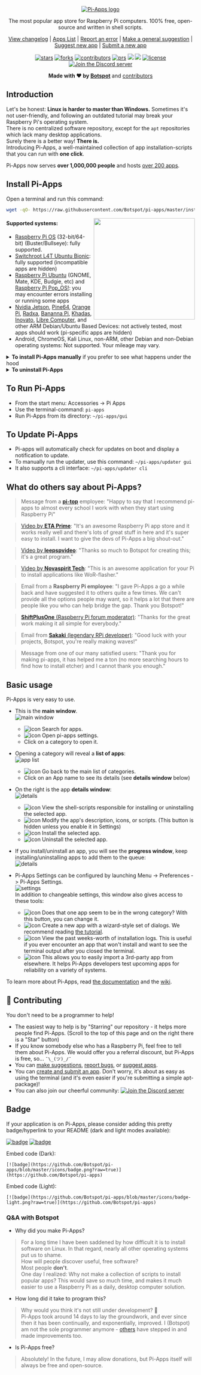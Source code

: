 <p align="center">
    <a href="https://pi-apps.io">
        <img src="https://github.com/Botspot/pi-apps/blob/master/icons/proglogo.png?raw=true" alt="Pi-Apps logo">
    </a>
</p>
<p align="center">The most popular app store for Raspberry Pi computers. 100% free, open-source and written in shell scripts.
<p align="center">
  <a href="https://github.com/Botspot/pi-apps/blob/master/CHANGELOG.md">
    View changelog</a>
  |
  <a href="https://pi-apps.io/wiki/getting-started/apps-list/">
    Apps List</a>
  |
  <a href="https://github.com/Botspot/pi-apps/issues/new?template=bug-report.yml">
    Report an error</a>
  |
  <a href="https://github.com/Botspot/pi-apps/issues/new?template=suggestion.yml">
    Make a general suggestion</a>
  |
  <a href="https://github.com/Botspot/pi-apps/issues/new?assignees=&labels=App+Request&template=app-suggestion.yml&title=EDIT+ME+Include+the+app+name">
    Suggest new app</a>
  |
  <a href="https://github.com/Botspot/pi-apps/issues/new?assignees=&labels=App+Request%2CZip%2FPR+included&template=app-submission.yml&title=EDIT+ME+Include+the+app+name+and+if+it+is+a+Package+app+or+an+Install+based+App">
    Submit a new app</a>

<p align="center">
    <a href="https://github.com/Botspot/pi-apps/stargazers"><img src="https://img.shields.io/github/stars/Botspot/pi-apps" alt="stars"></a>
    <a href="https://github.com/Botspot/pi-apps/network/members"><img src="https://img.shields.io/github/forks/Botspot/pi-apps" alt="forks"></a>
    <a href="https://github.com/Botspot/pi-apps/graphs/contributors"><img src="https://img.shields.io/github/contributors/Botspot/pi-apps" alt="contributors"></a>
    <a href="https://github.com/Botspot/pi-apps/pulls"><img src="https://img.shields.io/github/issues-pr/Botspot/pi-apps" alt="prs"></a>
    <a href="https://github.com/Botspot/pi-apps/issues?q=is%3Aopen+is%3Aissue+label%3Abug"><img src="https://img.shields.io/github/issues/Botspot/pi-apps/bug?color=red&label=bugs"></a>
    <a href="https://github.com/Botspot/pi-apps/issues?q=is%3Aopen+is%3Aissue+label%3A%22App+Request%22"><img src="https://img.shields.io/github/issues/Botspot/pi-apps/App%20Request?color=Green&label=app%20requests"></a>
    <a href="https://github.com/Botspot/pi-apps/blob/master/COPYING"><img src="https://img.shields.io/github/license/Botspot/pi-apps" alt="license"></a>
    <a href="https://discord.gg/RXSTvaUvuu"><img src="https://img.shields.io/discord/770629697909424159.svg?color=7289da&label=Discord%20server&logo=discord" alt="Join the Discord server"></a>

<p align="center"><strong>Made with &#10084; by <a href="https://github.com/Botspot">Botspot</a></strong> and <a href="https://github.com/Botspot/pi-apps/graphs/contributors">contributors</a>

## Introduction
Let's be honest: **Linux is harder to master than Windows.** Sometimes it's not user-friendly, and following an outdated tutorial may break your Raspberry Pi's operating system.  
There is no centralized software repository, except for the `apt` repositories which lack many desktop applications.  
Surely there is a better way! **There is.**  
Introducing Pi-Apps, a well-maintained collection of app installation-scripts that you can run with **one click**.  

Pi-Apps now serves **over 1,000,000 people** and hosts [over 200 apps](https://pi-apps.io/wiki/getting-started/apps-list/).

## Install Pi-Apps
Open a terminal and run this command:
```bash
wget -qO- https://raw.githubusercontent.com/Botspot/pi-apps/master/install | bash
```
<img src="icons/screenshots/main%20window.png?raw=true" align="right" height="270px"/>

#### Supported systems:

- [Raspberry Pi OS](https://www.raspberrypi.com/software/operating-systems/) (32-bit/64-bit) (Buster/Bullseye): fully supported.
- [Switchroot L4T Ubuntu Bionic](https://wiki.switchroot.org/en/Linux/Ubuntu-Install-Guide): fully supported (incompatible apps are hidden)
- [Raspberry Pi Ubuntu](https://ubuntu.com/desktop/flavours) (GNOME, Mate, KDE, Budgie, etc) and [Raspberry Pi Pop_OS!](https://pop.system76.com/): you may encounter errors installing or running some apps
- [Nvidia Jetson](https://www.nvidia.com/en-us/autonomous-machines/embedded-systems/), [Pine64](https://www.pine64.org/), [Orange Pi](http://www.orangepi.org/), [Radxa](https://rockpi.org/), [Bananna Pi](https://banana-pi.org/), [Khadas](https://www.khadas.com/), [Inovato](https://www.inovato.com/), [Libre Computer](https://libre.computer/), and other ARM Debian/Ubuntu Based Devices: not actively tested, most apps should work (pi-specific apps are hidden)
- Android, ChromeOS, Kali Linux, non-ARM, other Debian and non-Debian operating systems: Not supported. Your mileage may vary.

<details>
<summary><b>To install Pi-Apps manually</b> if you prefer to see what happens under the hood</summary>
 
```
git clone https://github.com/Botspot/pi-apps
~/pi-apps/install
```
</details>

<details>
<summary><b>To uninstall Pi-Apps</b></summary>
This will not uninstall any apps that you installed through Pi-Apps.

```
~/pi-apps/uninstall
```
</details>

## To Run Pi-Apps
- From the start menu: Accessories -> Pi Apps
- Use the terminal-command: `pi-apps`
- Run Pi-Apps from its directory: `~/pi-apps/gui`

## To Update Pi-Apps
- Pi-apps will automatically check for updates on boot and display a notification to update.
- To manually run the updater, use this command: `~/pi-apps/updater gui`
- It also supports a cli interface: `~/pi-apps/updater cli`

## What do others say about Pi-Apps?
> Message from a **[pi-top](https://pi-top.com)** employee: "Happy to say that I recommend pi-apps to almost every school I work with when they start using Raspberry Pi"

> [Video by **ETA Prime**](https://www.youtube.com/watch?v=oqNWJ52DLes): "It's an awesome Raspberry Pi app store and it works really well and there's lots of great stuff in here and it's super easy to install. I want to give the devs of Pi-Apps a big shout-out."

> [Video by **leepspvideo**](https://www.youtube.com/watch?v=zxyWQ3FV98I): "Thanks so much to Botspot for creating this; it's a great program."

> [Video by **Novaspirit Tech**](https://youtu.be/9dO448vYv18?t=164): "This is an awesome application for your Pi to install applications like WoR-flasher."

> Email from a **Raspberry Pi employee**: "I gave Pi-Apps a go a while back and have suggested it to others quite a few times.
> We can't provide all the options people may want, so it helps a lot that there are people like you who can help bridge the gap. Thank you Botspot!"

> [**ShiftPlusOne** (Raspberry Pi forum moderator)](https://www.raspberrypi.org/forums/viewtopic.php?f=63&t=290329&p=1755860#p1755857): "Thanks for the great work making it all simple for everybody."

> Email from [**Sakaki** (legendary RPi developer)](https://github.com/sakaki-): "Good luck with your projects, Botspot, you're really making waves!"

> Message from one of our many satisfied users: "Thank you for making pi-apps, it has helped me a ton (no more searching hours to find how to install etcher) and I cannot thank you enough."

## Basic usage
Pi-Apps is very easy to use.  
- This is the **main window**.  
![main window](icons/screenshots/main%20window.png?raw=true)  
  - ![icon](icons/screenshots/buttons/search.png?raw=true) Search for apps.
  - ![icon](icons/screenshots/buttons/settings.png?raw=true) Open pi-apps settings.
  - Click on a category to open it.
    
- Opening a category will reveal a **list of apps**:  
![app list](icons/screenshots/app%20list.png?raw=true)  
  - ![icon](icons/screenshots/buttons/back2.png?raw=true) Go back to the main list of categories.
  - Click on an App name to see its details (see **details window** below)

- On the right is the app **details window**:  
![details](icons/screenshots/details%20window.png?raw=true)  
  - ![icon](icons/screenshots/buttons/scripts.png?raw=true) View the shell-scripts responsible for installing or uninstalling the selected app.
  - ![icon](icons/screenshots/buttons/edit.png?raw=true) Modify the app's description, icons, or scripts. (This button is hidden unless you enable it in Settings)
  - ![icon](icons/screenshots/buttons/install.png?raw=true) Install the selected app.
  - ![icon](icons/screenshots/buttons/uninstall.png?raw=true) Uninstall the selected app.

- If you install/uninstall an app, you will see the **progress window**, keep installing/uninstalling apps to add them to the queue:  
![details](icons/screenshots/manage.png?raw=true)

- Pi-Apps Settings can be configured by launching Menu -> Preferences -> Pi-Apps Settings.  
![settings](icons/screenshots/settings.png?raw=true)  
In addition to changeable settings, this window also gives access to these tools:
  - ![icon](icons/screenshots/buttons/categories.png?raw=true) Does that one app seem to be in the wrong category? With this button, you can change it.
  - ![icon](icons/screenshots/buttons/new%20app.png?raw=true) Create a new app with a wizard-style set of dialogs. We recommend reading [the tutorial](https://pi-apps.io/wiki/development/Creating-an-app/).
  - ![icon](icons/screenshots/buttons/log%20files.png?raw=true) View the past weeks-worth of installation logs. This is useful if you ever encounter an app that won't install and want to see the terminal output after you closed the terminal.
  - ![icon](icons/screenshots/buttons/import%20app.png?raw=true) This allows you to easily import a 3rd-party app from elsewhere. It helps Pi-Apps developers test upcoming apps for reliability on a variety of systems.

To learn more about Pi-Apps, read [the documentation](https://pi-apps.io/wiki/development/DOCUMENTATION/) and the [wiki](https://pi-apps.io/wiki/).

## :raised_hands: Contributing
You don't need to be a programmer to help!  
- The easiest way to help is by "Starring" our repository - it helps more people find Pi-Apps. (Scroll to the top of this page and on the right there is a "Star" button)
- If you know somebody else who has a Raspberry Pi, feel free to tell them about Pi-Apps. We would offer you a referral discount, but Pi-Apps is free, so... `¯\_(ツ)_/¯`
- You can [make suggestions](https://github.com/Botspot/pi-apps/issues/new?template=suggestion.yml), [report bugs](https://github.com/Botspot/pi-apps/issues/new?template=bug-report.yml), or [suggest apps](https://github.com/Botspot/pi-apps/issues/new?template=app-suggestion.yml).
- You can [create and submit an app](https://pi-apps.io/wiki/development/Creating-an-app/). Don't worry, it's about as easy as using the terminal (and it's even easier if you're submitting a simple apt-package)!
- You can also join our cheerful community: <a href="https://discord.gg/RXSTvaUvuu"><img src="https://img.shields.io/discord/770629697909424159.svg?color=7289da&label=Discord%20server&logo=discord" alt="Join the Discord server"></a>

## Badge
If your application is on Pi-Apps, please consider adding this pretty badge/hyperlink to your README (dark and light modes available):  

[![badge](https://github.com/Botspot/pi-apps/blob/master/icons/badge.png?raw=true)](https://github.com/Botspot/pi-apps)  [![badge](https://github.com/Botspot/pi-apps/blob/master/icons/badge-light.png?raw=true)](https://github.com/Botspot/pi-apps)

Embed code (Dark):  
```
[![badge](https://github.com/Botspot/pi-apps/blob/master/icons/badge.png?raw=true)](https://github.com/Botspot/pi-apps)
```
Embed code (Light):  
```
[![badge](https://github.com/Botspot/pi-apps/blob/master/icons/badge-light.png?raw=true)](https://github.com/Botspot/pi-apps)
```

### Q&A with Botspot
 - Why did you make Pi-Apps?  
> For a long time I have been saddened by how difficult it is to install software on Linux. In that regard, nearly all other operating systems put us to shame.  
> How will people discover useful, free software?  
> Most people **don't**.  
> One day I realized: Why not make a collection of scripts to install popular apps? This would save so much time, and makes it much easier to use a Raspberry Pi as a daily, desktop computer solution.  

 - How long did it take to program this?  
> Why would you think it's not still under development? 🤪  
> Pi-Apps took around 14 days to lay the groundwork, and ever since then it has been continually, and exponentially, improved. I (Botspot) am not the sole programmer anymore - [others](https://github.com/Botspot/pi-apps/graphs/contributors) have stepped in and made improvements too.

 - Is Pi-Apps free?
> Absolutely! In the future, I may allow donations, but Pi-Apps itself will always be free and open-source.
